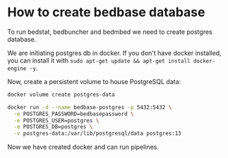 # How to create bedbase database

To run bedstat, bedbuncher and bedmbed we need to create postgres database.

We are initiating postgres db in docker.
If you don't have docker installed, you can install it with `sudo apt-get update && apt-get install docker-engine -y`.

Now, create a persistent volume to house PostgreSQL data:

```bash
docker volume create postgres-data
```

```bash
docker run -d --name bedbase-postgres -p 5432:5432 \
  -e POSTGRES_PASSWORD=bedbasepassword \
  -e POSTGRES_USER=postgres \
  -e POSTGRES_DB=postgres \
  -v postgres-data:/var/lib/postgresql/data postgres:13
```

Now we have created docker and can run pipelines.
